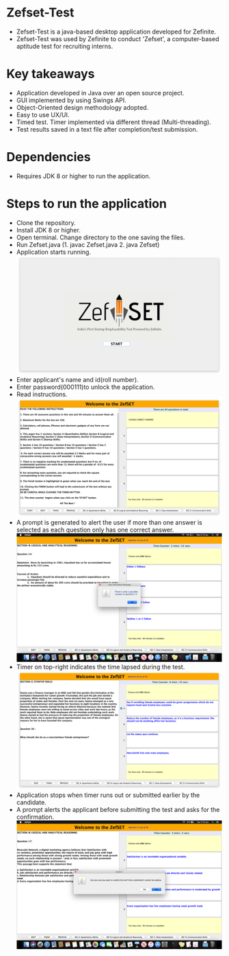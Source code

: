 # Zefset-Test

- Zefset-Test is a java-based desktop application developed for Zefinite.
- Zefset-Test was used by Zefinite to conduct 'Zefset', a computer-based aptitude test for recruiting interns.

# Key takeaways

- Application developed in Java over an open source project. 
- GUI implemented by using Swings API.
- Object-Oriented design methodology adopted.
- Easy to use UX/UI.
- Timed test. Timer implemented via different thread (Multi-threading).
- Test results saved in a text file after completion/test submission.

# Dependencies

- Requires JDK 8 or higher to run the application.

# Steps to run the application

- Clone the repository.
- Install JDK 8 or higher.
- Open terminal. Change directory to the one saving the files.
- Run Zefset.java (1. javac Zefset.java  2. java Zefset)
- Application starts running. 
![](images/zef.png)
- Enter applicant's name and id(roll number).
- Enter password(000111)to unlock the application.
- Read instructions.
![](images/img2.png)
- A prompt is generated to alert the user if more than one answer is selected as each question only has one correct answer.
![](images/img3.png)
- Timer on top-right indicates the time lapsed during the test.
![](images/img4.png)
- Application stops when timer runs out or submitted earlier by the candidate.
- A prompt alerts the applicant before submitting the test and asks for the confirmation.
![](images/img6.png)
